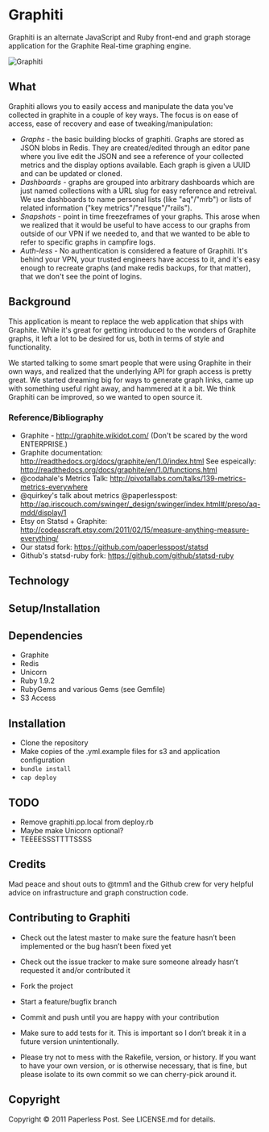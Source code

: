 # Graphiti

Graphiti is an alternate JavaScript and Ruby front-end and graph storage application for the Graphite Real-time graphing engine.

![Graphiti](http://quirkey.com/skitch/http__aq.iriscouch.com_swinger_aq-mdd_graphiti1.jpg-20111211-135528.jpg)

## What 

Graphiti allows you to easily access and manipulate the data you've collected in graphite in a couple of key ways. The focus is on ease of access, ease of recovery and ease of tweaking/manipulation:

* *Graphs* - the basic building blocks of graphiti. Graphs are stored as JSON blobs in Redis. They are created/edited through an editor pane where you live edit the JSON and see a reference of your collected metrics and the display options available. Each graph is given a UUID and can be updated or cloned.
* *Dashboards* - graphs are grouped into arbitrary dashboards which are just named collections with a URL slug for easy reference and retreival. We use dashboards to name personal lists (like "aq"/"mrb") or lists of related information ("key metrics"/"resque"/"rails").
* *Snapshots* - point in time freezeframes of your graphs. This arose when we realized that it would be useful to have access to our graphs from outside of our VPN if we needed to, and that we wanted to be able to refer to specific graphs in campfire logs.
* *Auth-less* - No authentication is considered a feature of Graphiti. It's behind your VPN, your trusted engineers have access to it, and it's easy enough to recreate graphs (and make redis backups, for that matter), that we don't see the point of logins.

## Background

This application is meant to replace the web application that ships with Graphite. While it's great for getting introduced to the wonders of Graphite graphs, it left a lot to be desired for us, both in terms of style and functionality.

We started talking to some smart people that were using Graphite in their own ways, and realized that the underlying API for graph access is pretty great. We started dreaming big for ways to generate graph links, came up with something useful right away, and hammered at it a bit. We think Graphiti can be improved, so we wanted to open source it.

### Reference/Bibliography

* Graphite - http://graphite.wikidot.com/ (Don't be scared by the word ENTERPRISE.)
* Graphite documentation: http://readthedocs.org/docs/graphite/en/1.0/index.html See espeically: http://readthedocs.org/docs/graphite/en/1.0/functions.html
* @codahale's Metrics Talk: http://pivotallabs.com/talks/139-metrics-metrics-everywhere 
* @quirkey's talk about metrics @paperlesspost: http://aq.iriscouch.com/swinger/_design/swinger/index.html#/preso/aq-mdd/display/1
* Etsy on Statsd + Graphite: http://codeascraft.etsy.com/2011/02/15/measure-anything-measure-everything/
* Our statsd fork: https://github.com/paperlesspost/statsd
* Github's statsd-ruby fork: https://github.com/github/statsd-ruby

## Technology

## Setup/Installation

##

## Dependencies

* Graphite
* Redis
* Unicorn
* Ruby 1.9.2
* RubyGems and various Gems (see Gemfile)
* S3 Access

## Installation

* Clone the repository
* Make copies of the .yml.example files for s3 and application configuration
* `bundle install`
* `cap deploy`

## TODO

* Remove graphiti.pp.local from deploy.rb
* Maybe make Unicorn optional?
* TEEEESSSTTTTSSSS

## Credits

Mad peace and shout outs to @tmm1 and the Github crew for very helpful advice on infrastructure and graph construction code.

## Contributing to Graphiti

* Check out the latest master to make sure the feature hasn’t been implemented or the bug hasn’t been fixed yet

* Check out the issue tracker to make sure someone already hasn’t requested it and/or contributed it

* Fork the project

* Start a feature/bugfix branch

* Commit and push until you are happy with your contribution

* Make sure to add tests for it. This is important so I don’t break it in a future version unintentionally.

* Please try not to mess with the Rakefile, version, or history. If you want to have your own version, or is otherwise necessary, that is fine, but please isolate to its own commit so we can cherry-pick around it.

## Copyright

Copyright © 2011 Paperless Post.  See LICENSE.md for details.

